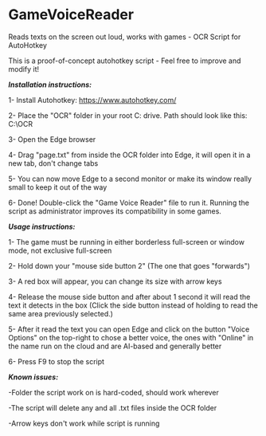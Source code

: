 # GameVoiceReader
Reads texts on the screen out loud, works with games - OCR Script for AutoHotkey

This is a proof-of-concept autohotkey script - Feel free to improve and modify it!

_**Installation instructions:**_

1- Install Autohotkey: https://www.autohotkey.com/

2- Place the "OCR" folder in your root C: drive. Path should look like this: C:\OCR

3- Open the Edge browser

4- Drag "page.txt" from inside the OCR folder into Edge, it will open it in a new tab, don't change tabs

5- You can now move Edge to a second monitor or make its window really small to keep it out of the way

6- Done! Double-click the "Game Voice Reader" file to run it. Running the script as administrator improves its compatibility in some games.

_**Usage instructions:**_

1- The game must be running in either borderless full-screen or window mode, not exclusive full-screen

2- Hold down your "mouse side button 2" (The one that goes "forwards")

3- A red box will appear, you can change its size with arrow keys

4- Release the mouse side button and after about 1 second it will read the text it detects in the box (Click the side button instead of holding to read the same area previously selected.)

5- After it read the text you can open Edge and click on the button "Voice Options" on the top-right to chose a better voice, the ones with "Online" in the name run on the cloud and are AI-based and generally better

6- Press F9 to stop the script

_**Known issues:**_

-Folder the script work on is hard-coded, should work wherever

-The script will delete any and all .txt files inside the OCR folder

-Arrow keys don't work while script is running
